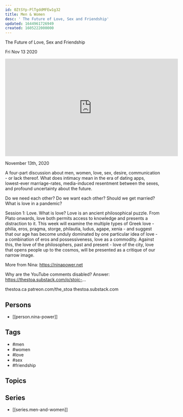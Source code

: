 ```yaml
---
id: 0ZtSYp-PlTgddMFEw1g32
title: Men & Women
desc: ' The Future of Love, Sex and Friendship'
updated: 1644961726949
created: 1605222000000
---
```



 The Future of Love, Sex and Friendship

Fri Nov 13 2020

<iframe width="560" height="315" src="https://www.youtube.com/embed/eSwvxEatL2Y" title="Men & Women: The Future of Love, Sex and Friendship w/ Nina Power. Session 2 (Marriage)" frameborder="0" allow="accelerometer; autoplay; clipboard-write; encrypted-media; gyroscope; picture-in-picture" allowfullscreen ></iframe>

November 13th, 2020

A four-part discussion about men, women, love, sex, desire, communication - or lack thereof. What does intimacy mean in the era of dating apps, lowest-ever marriage-rates, media-induced resentment between the sexes, and profound uncertainty about the future.

Do we need each other? Do we want each other? Should we get married? What is love in a pandemic?

Session 1: Love. What is love? Love is an ancient philosophical puzzle. From Plato onwards, love both permits access to knowledge and presents a distraction to it. This week will examine the multiple types of Greek love - philia, eros, pragma, storge, philautia, ludus, agape, xenia - and suggest that our age has become unduly dominated by one particular idea of love - a combination of eros and possessiveness, love as a commodity. Against this, the love of the philosophers, past and present - love of the city, love that opens people up to the cosmos, will be presented as a critique of our narrow image. 

More from Nina: https://ninapower.net

Why are the YouTube comments disabled? Answer: https://thestoa.substack.com/p/stoic-...

thestoa.ca
patreon.com/the_stoa
thestoa.substack.com

## Persons

- [[person.nina-power]]

## Tags

- #men
- #women
- #love
- #sex
- #friendship

## Topics



## Series

- [[series.men-and-women]]

